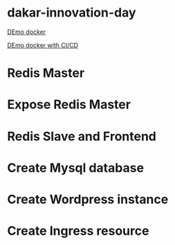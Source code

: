 # dakar-innovation-day

[DEmo docker](https://github.com/aliouba/flask-docker)

[DEmo docker with CI/CD](https://github.com/aliouba/ci-jenkins-demo)

# Redis Master
# Expose Redis Master
# Redis Slave and Frontend
# Create Mysql database
# Create Wordpress instance
# Create Ingress resource



